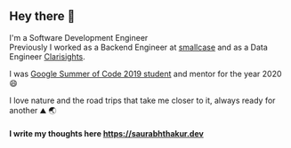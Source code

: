 ## Hey there 👋

I'm a Software Development Engineer  
Previously I worked as a Backend Engineer at [smallcase](https://smallcase.com) and as a Data Engineer [Clarisights](https://clarisights.com).

I was [Google Summer of Code 2019 student](https://summerofcode.withgoogle.com/archive/2019/projects/5362213500485632/
) and mentor for the year 2020 😄

I love nature and the road trips that take me closer to it, always ready for another ⛰ 🌏

#### I write my thoughts here https://saurabhthakur.dev
